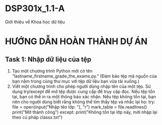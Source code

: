 # DSP301x_1.1-A
Giới thiệu về Khoa học dữ liệu
# HƯỚNG DẪN HOÀN THÀNH DỰ ÁN
## Task 1: Nhập dữ liệu của tệp
1. Tạo một chương trình Python mới có tên “lastname_firstname_grade_the_exams.py.” (Đảm bảo tệp mã nguồn của bạn nằm trong cùng thư mục với tệp dữ liệu bạn vừa tải xuống.)
2. Viết một chương trình cho phép người dùng nhập tên của một tệp. 
Sử dụng try/except để mở tệp được cung cấp để truy cập đọc. Nếu tệp tồn tại, bạn có thể in ra một thông báo xác nhận. Nếu tệp không tồn tại, bạn nên cho người dùng biết rằng không thể tìm thấy tệp và nhắc lại họ:
try:
    file = open(input("Nhập tên lớp: "), "r")
    mark_table = file.readlines()
    print("Mở thành công")
except:
    print("Không tồn tại lớp này, mời nhập lại theo cú pháp classx.txt")
